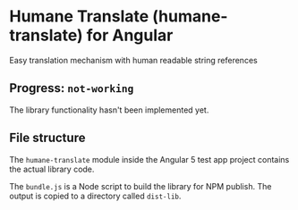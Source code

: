 # Humane Translate (humane-translate) for Angular
Easy translation mechanism with human readable string references

## Progress: `not-working`
The library functionality hasn't been implemented yet.

## File structure
The `humane-translate` module inside the Angular 5 test app project contains the actual library code.

The `bundle.js` is a Node script to build the library for NPM publish. The output is copied to a directory called `dist-lib`.
